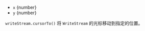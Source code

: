 <!-- YAML
added: v0.7.7
-->

* `x` {number}
* `y` {number}

`writeStream.cursorTo()` 将 `WriteStream` 的光标移动到指定的位置。


